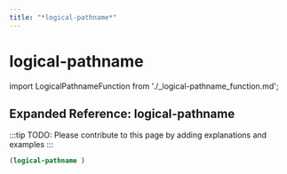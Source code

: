 ```yaml
---
title: "*logical-pathname*"
---
```


# logical-pathname

import LogicalPathnameFunction from './_logical-pathname_function.md';

<LogicalPathnameFunction />

## Expanded Reference: logical-pathname

:::tip
TODO: Please contribute to this page by adding explanations and examples
:::

```lisp
(logical-pathname )
```
